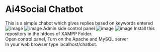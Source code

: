 # Ai4Social Chatbot
This is a simple chabot which gives replies based on keywords entered <br>
![image](https://github.com/rohankant/Ai4SocialCB/assets/85503948/39d594e4-c751-4b10-9272-4a1e1b73ec2b)
![image](https://github.com/rohankant/Ai4SocialCB/assets/85503948/dd41af23-ef17-410c-aad8-6e6f494bb062)
Admin side control panel
![image](https://github.com/rohankant/Ai4SocialCB/assets/85503948/c8cd6f29-b1a3-46a9-ab8f-9015dc91d756)
![image](https://github.com/rohankant/Ai4SocialCB/assets/85503948/b9ea417f-7ff1-446e-9b61-242969a324a2)
Install this repository in the htdocs of XAMPP Folder.<br>
Open control panel, Turn on the Apache and MySQL server<br>
In your web browser type localhost/chatbot.<br><br>
